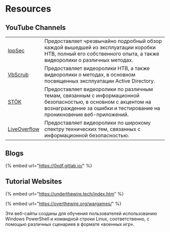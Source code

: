 # Resources

## **YouTube Channels**

|  |  |
| :--- | :--- |
| [IppSec](https://www.youtube.com/channel/UCa6eh7gCkpPo5XXUDfygQQA) | Предоставляет чрезвычайно подробный обзор каждой вышедшей из эксплуатации коробки HTB, полный его собственного опыта, а также видеоролики о различных методах. |
| [VbScrub](https://www.youtube.com/channel/UCpoyhjwNIWZmsiKNKpsMAQQ) | Предоставляет видеоролики HTB, а также видеоролики о методах, в основном посвященных эксплуатации Active Directory. |
| [STÖK](https://www.youtube.com/channel/UCQN2DsjnYH60SFBIA6IkNwg) | Предоставляет видеоролики по различным темам, связанным с информационной безопасностью, в основном с акцентом на вознаграждение за ошибки и тестирование на проникновение веб-приложений. |
| [LiveOverflow](https://www.youtube.com/channel/UClcE-kVhqyiHCcjYwcpfj9w) | Предоставляет видеоролики по широкому спектру технических тем, связанных с информационной безопасностью. |

## **Blogs**

{% embed url="https://0xdf.gitlab.io/" %}

## **Tutorial Websites**

{% embed url="https://underthewire.tech/index.htm" %}

{% embed url="https://overthewire.org/wargames/" %}

Эти веб-сайты созданы для обучения пользователей использованию Windows PowerShell и командной строки Linux, соответственно, с помощью различных сценариев в формате «военных игр».




